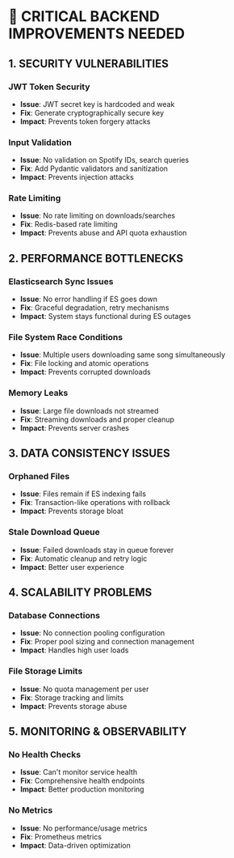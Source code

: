# 🚨 CRITICAL BACKEND IMPROVEMENTS NEEDED

## 1. SECURITY VULNERABILITIES

### JWT Token Security
- **Issue**: JWT secret key is hardcoded and weak
- **Fix**: Generate cryptographically secure key
- **Impact**: Prevents token forgery attacks

### Input Validation
- **Issue**: No validation on Spotify IDs, search queries
- **Fix**: Add Pydantic validators and sanitization
- **Impact**: Prevents injection attacks

### Rate Limiting
- **Issue**: No rate limiting on downloads/searches
- **Fix**: Redis-based rate limiting
- **Impact**: Prevents abuse and API quota exhaustion

## 2. PERFORMANCE BOTTLENECKS

### Elasticsearch Sync Issues
- **Issue**: No error handling if ES goes down
- **Fix**: Graceful degradation, retry mechanisms
- **Impact**: System stays functional during ES outages

### File System Race Conditions
- **Issue**: Multiple users downloading same song simultaneously
- **Fix**: File locking and atomic operations
- **Impact**: Prevents corrupted downloads

### Memory Leaks
- **Issue**: Large file downloads not streamed
- **Fix**: Streaming downloads and proper cleanup
- **Impact**: Prevents server crashes

## 3. DATA CONSISTENCY ISSUES

### Orphaned Files
- **Issue**: Files remain if ES indexing fails
- **Fix**: Transaction-like operations with rollback
- **Impact**: Prevents storage bloat

### Stale Download Queue
- **Issue**: Failed downloads stay in queue forever
- **Fix**: Automatic cleanup and retry logic
- **Impact**: Better user experience

## 4. SCALABILITY PROBLEMS

### Database Connections
- **Issue**: No connection pooling configuration
- **Fix**: Proper pool sizing and connection management
- **Impact**: Handles high user loads

### File Storage Limits
- **Issue**: No quota management per user
- **Fix**: Storage tracking and limits
- **Impact**: Prevents storage abuse

## 5. MONITORING & OBSERVABILITY

### No Health Checks
- **Issue**: Can't monitor service health
- **Fix**: Comprehensive health endpoints
- **Impact**: Better production monitoring

### No Metrics
- **Issue**: No performance/usage metrics
- **Fix**: Prometheus metrics
- **Impact**: Data-driven optimization
